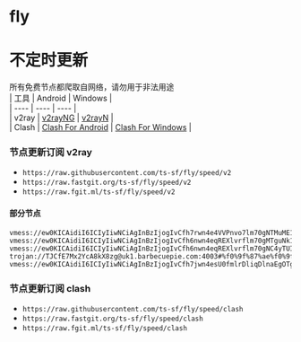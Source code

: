 # fly
# 不定时更新
所有免费节点都爬取自网络，请勿用于非法用途  
|  工具  | Android  | Windows  |  
|  ----  | ----   | ----  |  
| v2ray  | [v2rayNG](https://github.com/2dust/v2rayNG/releases) | [v2rayN](https://github.com/2dust/v2rayN/releases) |  
| Clash  | [Clash For Android](https://github.com/Kr328/ClashForAndroid/releases) | [Clash For Windows](https://github.com/Fndroid/clash_for_windows_pkg/releases) | 
  
### 节点更新订阅  v2ray
- `https://raw.githubusercontent.com/ts-sf/fly/speed/v2`  
- `https://raw.fastgit.org/ts-sf/fly/speed/v2`  
- `https://raw.fgit.ml/ts-sf/fly/speed/v2`  
#### 部分节点  
``` 
vmess://ew0KICAidiI6ICIyIiwNCiAgInBzIjogIvCfh7rwn4e4VVPnvo7lm70gNTMuME1CIiwNCiAgImFkZCI6ICIxNDAuOTkuMTQ5LjQ2IiwNCiAgInBvcnQiOiAiNTMwODIiLA0KICAiaWQiOiAiNDE4MDQ4YWYtYTI5My00Yjk5LTliMGMtOThjYTM1ODBkZDI0IiwNCiAgImFpZCI6ICI2NCIsDQogICJzY3kiOiAiYXV0byIsDQogICJuZXQiOiAidGNwIiwNCiAgInR5cGUiOiAibm9uZSIsDQogICJob3N0IjogIvCfh7rwn4e4VVPnvo7lm70oeW91dHViZemYv+S8n+enkeaKgDIpIiwNCiAgInBhdGgiOiAiL3l1bGluZ2thaXNoaTAxIiwNCiAgInRscyI6ICIiLA0KICAic25pIjogIiINCn0=
vmess://ew0KICAidiI6ICIyIiwNCiAgInBzIjogIvCfh6nwn4eqREXlvrflm70gMTguNk1CIiwNCiAgImFkZCI6ICI1Ljc1LjIxMC4xNjQiLA0KICAicG9ydCI6ICI4NTUiLA0KICAiaWQiOiAiYzUxYzY2MzAtZGIyMi00YTVlLWI2YmQtNWEzMTFjZDM5NWQ3IiwNCiAgImFpZCI6ICIwIiwNCiAgInNjeSI6ICJhdXRvIiwNCiAgIm5ldCI6ICJ0Y3AiLA0KICAidHlwZSI6ICJodHRwIiwNCiAgImhvc3QiOiAi8J+HqfCfh6pEReW+t+WbvSh5b3V0dWJl6Zi/5Lyf56eR5oqAMikiLA0KICAicGF0aCI6ICIvIiwNCiAgInRscyI6ICIiLA0KICAic25pIjogIiINCn0=
vmess://ew0KICAidiI6ICIyIiwNCiAgInBzIjogIvCfh6nwn4eqREXlvrflm70gNC4yTUIiLA0KICAiYWRkIjogIm5zMS52Mi12aXAuZnVuIiwNCiAgInBvcnQiOiAiODAiLA0KICAiaWQiOiAiYTY0NTdkMjgtZTMyOC00MjAyLTk5ZmUtMDYwNmQ3YWQ2OWE5IiwNCiAgImFpZCI6ICIwIiwNCiAgInNjeSI6ICJhdXRvIiwNCiAgIm5ldCI6ICJ3cyIsDQogICJ0eXBlIjogIm5vbmUiLA0KICAiaG9zdCI6ICJkZTE4LmlydGVoLmZ1biIsDQogICJwYXRoIjogIi82clhxZWNMbWNocldrWDdjeTFpbExqTUJMVUMiLA0KICAidGxzIjogIiIsDQogICJzbmkiOiAiIg0KfQ==
trojan://TJCfE7Mx2YcA8kX8zg@uk1.barbecuepie.com:4003#%f0%9f%87%ae%f0%9f%87%b1IL%e4%bb%a5%e8%89%b2%e5%88%97%201.3MB
vmess://ew0KICAidiI6ICIyIiwNCiAgInBzIjogIvCfh7jwn4esU0fmlrDliqDlnaEgOTguOE1CIiwNCiAgImFkZCI6ICJ3d3cubm9pY2UuaWQiLA0KICAicG9ydCI6ICI0NDMiLA0KICAiaWQiOiAiMjE5OGY4NTMtYzMzYS00NjNhLWJjMjctNjE5OTUyMGY4MTBkIiwNCiAgImFpZCI6ICIwIiwNCiAgInNjeSI6ICJhdXRvIiwNCiAgIm5ldCI6ICJ3cyIsDQogICJ0eXBlIjogIm5vbmUiLA0KICAiaG9zdCI6ICJ2MnJheTIudWRwZ3cuY29tIiwNCiAgInBhdGgiOiAiL3dvcnJ5ZnJlZSIsDQogICJ0bHMiOiAidGxzIiwNCiAgInNuaSI6ICIiDQp9
```
### 节点更新订阅  clash
- `https://raw.githubusercontent.com/ts-sf/fly/speed/clash`  
- `https://raw.fastgit.org/ts-sf/fly/speed/clash`  
- `https://raw.fgit.ml/ts-sf/fly/speed/clash`  
